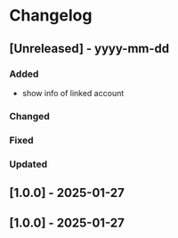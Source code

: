 # Changelog
## [Unreleased] - yyyy-mm-dd

### Added
- show info of linked account

### Changed

### Fixed

### Updated

## [1.0.0] - 2025-01-27


## [1.0.0] - 2025-01-27
